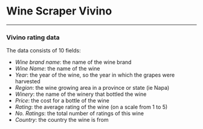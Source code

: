 # Wine Scraper Vivino

---

### Vivino rating data

The data consists of 10 fields:

- *Wine brand name*: the name of the wine brand
- *Wine Name*: the name of the wine
- *Year*: the year of the wine, so the year in which the grapes were harvested
- *Region*: the wine growing area in a province or state (ie Napa)
- *Winery*: the name of the winery that bottled the wine
- *Price*: the cost for a bottle of the wine 
- *Rating*: the average rating of the wine (on a scale from 1 to 5)
- *No. Ratings*: the total number of ratings of this wine
- *Country*: the country the wine is from
